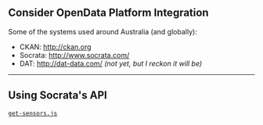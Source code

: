 ## Consider OpenData Platform Integration

Some of the systems used around Australia (and globally):

- CKAN: <http://ckan.org>
- Socrata: <http://www.socrata.com/>
- DAT: <http://dat-data.com/> _(not yet, but I reckon it will be)_

---

## Using Socrata's API

[`get-sensors.js`](../examples/using-socrata/get-sensors.js)

